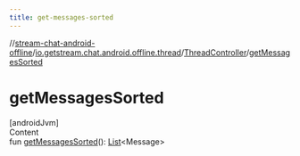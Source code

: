 ```yaml
---
title: get-messages-sorted
---
```

//[stream-chat-android-offline](../../../index.md)/[io.getstream.chat.android.offline.thread](../index.md)/[ThreadController](index.md)/[getMessagesSorted](getMessagesSorted.md)



# getMessagesSorted  
[androidJvm]  
Content  
fun [getMessagesSorted](getMessagesSorted.md)(): [List](https://kotlinlang.org/api/latest/jvm/stdlib/kotlin.collections/-list/index.html)&lt;Message&gt;  



